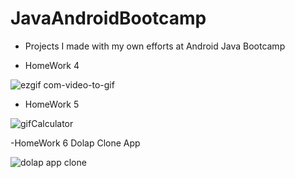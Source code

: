 # JavaAndroidBootcamp

- Projects I made with my own efforts at Android Java Bootcamp

- HomeWork 4

![ezgif com-video-to-gif](https://github.com/mesutgdk/JavaAndroidBootcamp/assets/112901255/1d45b4de-994e-4a60-bf19-8b92e8b963da)

- HomeWork 5

![gifCalculator](https://github.com/mesutgdk/JavaAndroidBootcamp/assets/112901255/627746f7-d75e-4e03-910c-88d0362acdfa)


-HomeWork 6 Dolap Clone App


![dolap app clone](https://github.com/mesutgdk/JavaAndroidBootcamp/assets/112901255/98c7df81-31fb-42e5-94e0-05bf9e3ebd19)


